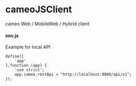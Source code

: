 cameoJSClient
==================

cameo Web / MobileWeb / Hybrid client


#### env.js
Example for local API

    define([
        'app'
    ],function (app) {
        'use strict';
        app.cameo.restApi = "http://localhost:9000/api/v1";
    });

